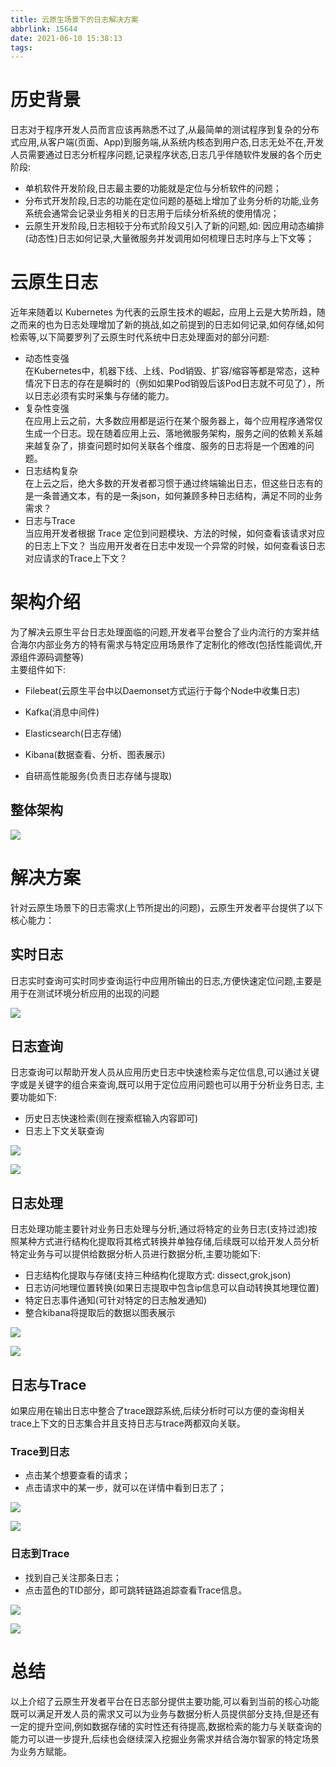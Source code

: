 ```yaml
---
title: 云原生场景下的日志解决方案
abbrlink: 15644
date: 2021-06-10 15:38:13
tags:
---
```


# 历史背景
日志对于程序开发人员而言应该再熟悉不过了,从最简单的测试程序到复杂的分布式应用,从客户端(页面、App)到服务端,从系统内核态到用户态,日志无处不在,开发人员需要通过日志分析程序问题,记录程序状态,日志几乎伴随软件发展的各个历史阶段:  

* 单机软件开发阶段,日志最主要的功能就是定位与分析软件的问题；
* 分布式开发阶段,日志的功能在定位问题的基础上增加了业务分析的功能,业务系统会通常会记录业务相关的日志用于后续分析系统的使用情况；
* 云原生开发阶段,日志相较于分布式阶段又引入了新的问题,如: 因应用动态编排(动态性)日志如何记录,大量微服务并发调用如何梳理日志时序与上下文等；

# 云原生日志
近年来随着以 Kubernetes 为代表的云原生技术的崛起，应用上云是大势所趋，随之而来的也为日志处理增加了新的挑战,如之前提到的日志如何记录,如何存储,如何检索等,以下简要罗列了云原生时代系统中日志处理面对的部分问题:
* 动态性变强  
在Kubernetes中，机器下线、上线、Pod销毁、扩容/缩容等都是常态，这种情况下日志的存在是瞬时的（例如如果Pod销毁后该Pod日志就不可见了），所以日志必须有实时采集与存储的能力。
* 复杂性变强  
在应用上云之前，大多数应用都是运行在某个服务器上，每个应用程序通常仅生成一个日志。现在随着应用上云、落地微服务架构，服务之间的依赖关系越来越复杂了，排查问题时如何关联各个维度、服务的日志将是一个困难的问题。
* 日志结构复杂  
在上云之后，绝大多数的开发者都习惯于通过终端输出日志，但这些日志有的是一条普通文本，有的是一条json，如何兼顾多种日志结构，满足不同的业务需求？
* 日志与Trace  
当应用开发者根据 Trace 定位到问题模块、方法的时候，如何查看该请求对应的日志上下文？
当应用开发者在日志中发现一个异常的时候，如何查看该日志对应请求的Trace上下文？

# 架构介绍
为了解决云原生平台日志处理面临的问题,开发者平台整合了业内流行的方案并结合海尔内部业务方的特有需求与特定应用场景作了定制化的修改(包括性能调优,开源组件源码调整等)  
主要组件如下:  

* Filebeat(云原生平台中以Daemonset方式运行于每个Node中收集日志)

* Kafka(消息中间件)

* Elasticsearch(日志存储)

* Kibana(数据查看、分析、图表展示)

* 自研高性能服务(负责日志存储与提取)

## 整体架构  

![](D:\360极速浏览器下载\日志\images\console-log\架构图.png)  

# 解决方案
针对云原生场景下的日志需求(上节所提出的问题)，云原生开发者平台提供了以下核心能力：

## 实时日志
日志实时查询可实时同步查询运行中应用所输出的日志,方便快速定位问题,主要是用于在测试环境分析应用的出现的问题  
  
![](/images/console-log/日志检索.png)

## 日志查询
日志查询可以帮助开发人员从应用历史日志中快速检索与定位信息,可以通过关键字或是关键字的组合来查询,既可以用于定位应用问题也可以用于分析业务日志, 主要功能如下:
* 历史日志快速检索(则在搜索框输入内容即可)
* 日志上下文关联查询  
  
![](/images/console-log/日志检索.png)

![](/images/console-log/日志上下文.png)

## 日志处理
日志处理功能主要针对业务日志处理与分析,通过将特定的业务日志(支持过滤)按照某种方式进行结构化提取将其格式转换并单独存储,后续既可以给开发人员分析特定业务与可以提供给数据分析人员进行数据分析,主要功能如下:
* 日志结构化提取与存储(支持三种结构化提取方式: dissect,grok,json)
* 日志访问地理位置转换(如果日志提取中包含ip信息可以自动转换其地理位置)
* 特定日志事件通知(可针对特定的日志触发通知)
* 整合kibana将提取后的数据以图表展示  
  
![](/images/console-log/log-handle.png)

![](/images/console-log/日志kibana视图.png)

## 日志与Trace
如果应用在输出日志中整合了trace跟踪系统,后续分析时可以方便的查询相关trace上下文的日志集合并且支持日志与trace两都双向关联。
### Trace到日志
* 点击某个想要查看的请求；
* 点击请求中的某一步，就可以在详情中看到日志了；  
  
![](/images/console-log/trace-log1.png)
  
![](/images/console-log/trace-log2.png)


### 日志到Trace
  * 找到自己关注那条日志；
  * 点击蓝色的TID部分，即可跳转链路追踪查看Trace信息。  
  
  ![](/images/console-log/trace1.png)
  
  ![](/images/console-log/trace2.png)

# 总结
以上介绍了云原生开发者平台在日志部分提供主要功能,可以看到当前的核心功能既可以满足开发人员的需求又可以为业务与数据分析人员提供部分支持,但是还有一定的提升空间,例如数据存储的实时性还有待提高,数据检索的能力与关联查询的能力可以进一步提升,后续也会继续深入挖掘业务需求并结合海尔智家的特定场景为业务方赋能。
